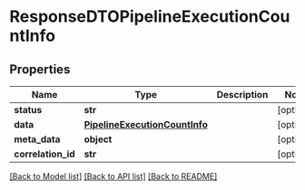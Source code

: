 # ResponseDTOPipelineExecutionCountInfo

## Properties
Name | Type | Description | Notes
------------ | ------------- | ------------- | -------------
**status** | **str** |  | [optional] 
**data** | [**PipelineExecutionCountInfo**](PipelineExecutionCountInfo.md) |  | [optional] 
**meta_data** | **object** |  | [optional] 
**correlation_id** | **str** |  | [optional] 

[[Back to Model list]](../README.md#documentation-for-models) [[Back to API list]](../README.md#documentation-for-api-endpoints) [[Back to README]](../README.md)

